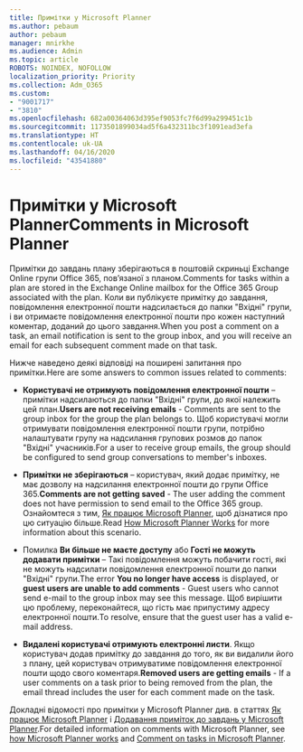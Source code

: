 ```yaml
---
title: Примітки у Microsoft Planner
ms.author: pebaum
author: pebaum
manager: mnirkhe
ms.audience: Admin
ms.topic: article
ROBOTS: NOINDEX, NOFOLLOW
localization_priority: Priority
ms.collection: Adm_O365
ms.custom:
- "9001717"
- "3810"
ms.openlocfilehash: 682a00364063d395ef9053fc7f6d99a299451c1b
ms.sourcegitcommit: 1173501899034ad5f6a432311bc3f1091ead3efa
ms.translationtype: HT
ms.contentlocale: uk-UA
ms.lasthandoff: 04/16/2020
ms.locfileid: "43541880"
---
```

# <a name="comments-in-microsoft-planner"></a><span data-ttu-id="d19b8-102">Примітки у Microsoft Planner</span><span class="sxs-lookup"><span data-stu-id="d19b8-102">Comments in Microsoft Planner</span></span>

<span data-ttu-id="d19b8-103">Примітки до завдань плану зберігаються в поштовій скриньці Exchange Online групи Office 365, пов’язаної з планом.</span><span class="sxs-lookup"><span data-stu-id="d19b8-103">Comments for tasks within a plan are stored in the Exchange Online mailbox for the Office 365 Group associated with the plan.</span></span>  <span data-ttu-id="d19b8-104">Коли ви публікуєте примітку до завдання, повідомлення електронної пошти надсилається до папки "Вхідні" групи, і ви отримаєте повідомлення електронної пошти про кожен наступний коментар, доданий до цього завдання.</span><span class="sxs-lookup"><span data-stu-id="d19b8-104">When you post a comment on a task, an email notification is sent to the group inbox, and you will receive an email for each subsequent comment made on that task.</span></span>

<span data-ttu-id="d19b8-105">Нижче наведено деякі відповіді на поширені запитання про примітки.</span><span class="sxs-lookup"><span data-stu-id="d19b8-105">Here are some answers to common issues related to comments:</span></span>

- <span data-ttu-id="d19b8-106">**Користувачі не отримують повідомлення електронної пошти** – примітки надсилаються до папки "Вхідні" групи, до якої належить цей план.</span><span class="sxs-lookup"><span data-stu-id="d19b8-106">**Users are not receiving emails** - Comments are sent to the group inbox for the group the plan belongs to.</span></span> <span data-ttu-id="d19b8-107">Щоб користувачі могли отримувати повідомлення електронної пошти групи, потрібно налаштувати групу на надсилання групових розмов до папок "Вхідні" учасників.</span><span class="sxs-lookup"><span data-stu-id="d19b8-107">For a user to receive group emails, the group should be configured to send group conversations to member's inboxes.</span></span>

- <span data-ttu-id="d19b8-108">**Примітки не зберігаються** – користувач, який додає примітку, не має дозволу на надсилання електронної пошти до групи Office 365.</span><span class="sxs-lookup"><span data-stu-id="d19b8-108">**Comments are not getting saved** -  The user adding the comment does not have permission to send email to the Office 365 group.</span></span> <span data-ttu-id="d19b8-109">Ознайомтеся з тим, [Як працює Microsoft Planner](https://techcommunity.microsoft.com/t5/planner-blog/how-microsoft-planner-works/ba-p/1214736), щоб дізнатися про цю ситуацію більше.</span><span class="sxs-lookup"><span data-stu-id="d19b8-109">Read [How Microsoft Planner Works](https://techcommunity.microsoft.com/t5/planner-blog/how-microsoft-planner-works/ba-p/1214736) for more information about this scenario.</span></span>

- <span data-ttu-id="d19b8-110">Помилка **Ви більше не маєте доступу** або **Гості не можуть додавати примітки** – Такі повідомлення можуть побачити гості, які не можуть надсилати повідомлення електронної пошти до папки "Вхідні" групи.</span><span class="sxs-lookup"><span data-stu-id="d19b8-110">The error **You no longer have access** is displayed, or **guest users are unable to add comments** - Guest users who cannot send e-mail to the group inbox may see this message.</span></span> <span data-ttu-id="d19b8-111">Щоб вирішити цю проблему, переконайтеся, що гість має припустиму адресу електронної пошти.</span><span class="sxs-lookup"><span data-stu-id="d19b8-111">To resolve, ensure that the guest user has a valid e-mail address.</span></span>

- <span data-ttu-id="d19b8-112">**Видалені користувачі отримують електронні листи**. Якщо користувач додав примітку до завдання до того, як ви видалили його з плану, цей користувач отримуватиме повідомлення електронної пошти щодо свого коментаря.</span><span class="sxs-lookup"><span data-stu-id="d19b8-112">**Removed users are getting emails** -  If a user comments on a task prior to being removed from the plan, the email thread includes the user for each comment made on the task.</span></span>

<span data-ttu-id="d19b8-113">Докладні відомості про примітки у Microsoft Planner див. в статтях [Як працює Microsoft Planner](https://techcommunity.microsoft.com/t5/planner-blog/how-microsoft-planner-works/ba-p/1214736) і [Додавання приміток до завдань у Microsoft Planner](https://support.microsoft.com/uk-UA/office/comment-on-tasks-in-microsoft-planner-fd4aedde-7785-4cd0-96ee-122fbc9140e1).</span><span class="sxs-lookup"><span data-stu-id="d19b8-113">For detailed information on comments with Microsoft Planner, see [how Microsoft Planner works](https://techcommunity.microsoft.com/t5/planner-blog/how-microsoft-planner-works/ba-p/1214736) and [Comment on tasks in Microsoft Planner](https://support.microsoft.com/uk-UA/office/comment-on-tasks-in-microsoft-planner-fd4aedde-7785-4cd0-96ee-122fbc9140e1).</span></span>
